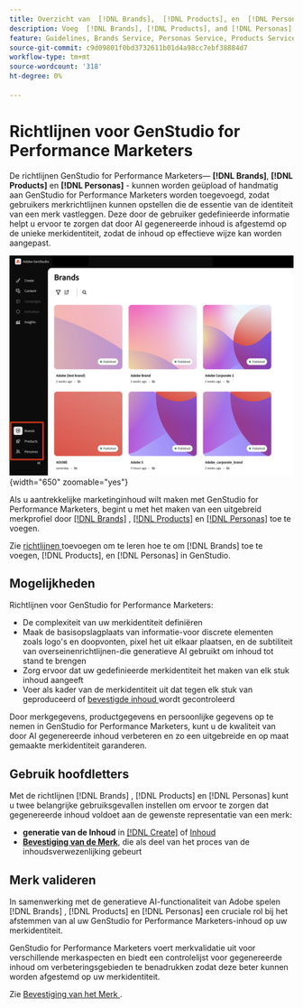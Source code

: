 ```yaml
---
title: Overzicht van  [!DNL Brands],  [!DNL Products], en  [!DNL Personas]
description: Voeg  [!DNL Brands], [!DNL Products], and [!DNL Personas]  aan GenStudio voor de Marketers van Prestaties toe om een uitvoerig merkprofiel tot stand te brengen dat alle aspecten van de vertegenwoordiging van een merk omvat.
feature: Guidelines, Brands Service, Personas Service, Products Service
source-git-commit: c9d09801f0bd3732611b01d4a98cc7ebf38884d7
workflow-type: tm+mt
source-wordcount: '318'
ht-degree: 0%

---
```



# Richtlijnen voor GenStudio for Performance Marketers

De richtlijnen GenStudio for Performance Marketers— **[!DNL Brands]**, **[!DNL Products]** en **[!DNL Personas]** - kunnen worden geüpload of handmatig aan GenStudio for Performance Marketers worden toegevoegd, zodat gebruikers merkrichtlijnen kunnen opstellen die de essentie van de identiteit van een merk vastleggen. Deze door de gebruiker gedefinieerde informatie helpt u ervoor te zorgen dat door AI gegenereerde inhoud is afgestemd op de unieke merkidentiteit, zodat de inhoud op effectieve wijze kan worden aangepast.

![ Richtlijnen in GenStudio voor de Marketers van Prestaties ](/help/assets/guidelines.png){width="650" zoomable="yes"}

Als u aantrekkelijke marketinginhoud wilt maken met GenStudio for Performance Marketers, begint u met het maken van een uitgebreid merkprofiel door [[!DNL Brands]](/help/user-guide/guidelines/brands.md) , [[!DNL Products]](/help/user-guide/guidelines/products.md) en [[!DNL Personas]](/help/user-guide/guidelines/personas.md) toe te voegen.

Zie [ richtlijnen ](/help/user-guide/guidelines/add-guidelines.md) toevoegen om te leren hoe te om [!DNL Brands] toe te voegen, [!DNL Products], en [!DNL Personas] in GenStudio.

## Mogelijkheden

Richtlijnen voor GenStudio for Performance Marketers:

* De complexiteit van uw merkidentiteit definiëren
* Maak de basisopslagplaats van informatie-voor discrete elementen zoals logo&#39;s en doopvonten, pixel het uit elkaar plaatsen, en de subtiliteit van overseinenrichtlijnen-die generatieve AI gebruikt om inhoud tot stand te brengen
* Zorg ervoor dat uw gedefinieerde merkidentiteit het maken van elk stuk inhoud aangeeft
* Voer als kader van de merkidentiteit uit dat tegen elk stuk van geproduceerd of [ bevestigde inhoud ](#brand-validation) wordt gecontroleerd

Door merkgegevens, productgegevens en persoonlijke gegevens op te nemen in GenStudio for Performance Marketers, kunt u de kwaliteit van door AI gegenereerde inhoud verbeteren en zo een uitgebreide en op maat gemaakte merkidentiteit garanderen.

## Gebruik hoofdletters

Met de richtlijnen [!DNL Brands] , [!DNL Products] en [!DNL Personas] kunt u twee belangrijke gebruiksgevallen instellen om ervoor te zorgen dat gegenereerde inhoud voldoet aan de gewenste representatie van een merk:

* **generatie van de Inhoud** in [[!DNL Create]](/help/user-guide/create/overview.md) of [ Inhoud ](/help/user-guide/content/overview.md)
* [**Bevestiging van de Merk**](#brand-validation), die als deel van het proces van de inhoudsverwezenlijking gebeurt

## Merk valideren

In samenwerking met de generatieve AI-functionaliteit van Adobe spelen [!DNL Brands] , [!DNL Products] en [!DNL Personas] een cruciale rol bij het afstemmen van al uw GenStudio for Performance Marketers-inhoud op uw merkidentiteit.

GenStudio for Performance Marketers voert merkvalidatie uit voor verschillende merkaspecten en biedt een controlelijst voor gegenereerde inhoud om verbeteringsgebieden te benadrukken zodat deze beter kunnen worden afgestemd op uw merkidentiteit.

Zie [ Bevestiging van het Merk ](/help/user-guide/guidelines/brand-validation.md).
